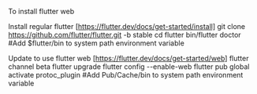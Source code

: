 To install flutter web

Install regular flutter [https://flutter.dev/docs/get-started/install]
  git clone https://github.com/flutter/flutter.git -b stable
  cd flutter
  bin/flutter doctor
  #Add $flutter/bin to system path environment variable

Update to use flutter web [https://flutter.dev/docs/get-started/web]
  flutter channel beta
  flutter upgrade
  flutter config --enable-web
  flutter pub global activate protoc_plugin
  #Add Pub/Cache/bin to system path environment variable
